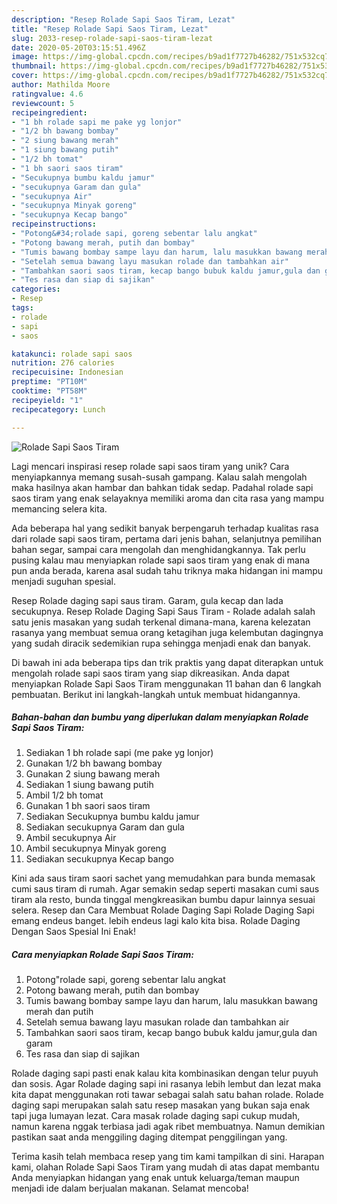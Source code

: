 ```yaml
---
description: "Resep Rolade Sapi Saos Tiram, Lezat"
title: "Resep Rolade Sapi Saos Tiram, Lezat"
slug: 2033-resep-rolade-sapi-saos-tiram-lezat
date: 2020-05-20T03:15:51.496Z
image: https://img-global.cpcdn.com/recipes/b9ad1f7727b46282/751x532cq70/rolade-sapi-saos-tiram-foto-resep-utama.jpg
thumbnail: https://img-global.cpcdn.com/recipes/b9ad1f7727b46282/751x532cq70/rolade-sapi-saos-tiram-foto-resep-utama.jpg
cover: https://img-global.cpcdn.com/recipes/b9ad1f7727b46282/751x532cq70/rolade-sapi-saos-tiram-foto-resep-utama.jpg
author: Mathilda Moore
ratingvalue: 4.6
reviewcount: 5
recipeingredient:
- "1 bh rolade sapi me pake yg lonjor"
- "1/2 bh bawang bombay"
- "2 siung bawang merah"
- "1 siung bawang putih"
- "1/2 bh tomat"
- "1 bh saori saos tiram"
- "Secukupnya bumbu kaldu jamur"
- "secukupnya Garam dan gula"
- "secukupnya Air"
- "secukupnya Minyak goreng"
- "secukupnya Kecap bango"
recipeinstructions:
- "Potong&#34;rolade sapi, goreng sebentar lalu angkat"
- "Potong bawang merah, putih dan bombay"
- "Tumis bawang bombay sampe layu dan harum, lalu masukkan bawang merah dan putih"
- "Setelah semua bawang layu masukan rolade dan tambahkan air"
- "Tambahkan saori saos tiram, kecap bango bubuk kaldu jamur,gula dan garam"
- "Tes rasa dan siap di sajikan"
categories:
- Resep
tags:
- rolade
- sapi
- saos

katakunci: rolade sapi saos 
nutrition: 276 calories
recipecuisine: Indonesian
preptime: "PT10M"
cooktime: "PT58M"
recipeyield: "1"
recipecategory: Lunch

---
```



![Rolade Sapi Saos Tiram](https://img-global.cpcdn.com/recipes/b9ad1f7727b46282/751x532cq70/rolade-sapi-saos-tiram-foto-resep-utama.jpg)

Lagi mencari inspirasi resep rolade sapi saos tiram yang unik? Cara menyiapkannya memang susah-susah gampang. Kalau salah mengolah maka hasilnya akan hambar dan bahkan tidak sedap. Padahal rolade sapi saos tiram yang enak selayaknya memiliki aroma dan cita rasa yang mampu memancing selera kita.

Ada beberapa hal yang sedikit banyak berpengaruh terhadap kualitas rasa dari rolade sapi saos tiram, pertama dari jenis bahan, selanjutnya pemilihan bahan segar, sampai cara mengolah dan menghidangkannya. Tak perlu pusing kalau mau menyiapkan rolade sapi saos tiram yang enak di mana pun anda berada, karena asal sudah tahu triknya maka hidangan ini mampu menjadi suguhan spesial.

Resep Rolade daging sapi saus tiram. Garam, gula kecap dan lada secukupnya. Resep Rolade Daging Sapi Saus Tiram - Rolade adalah salah satu jenis masakan yang sudah terkenal dimana-mana, karena kelezatan rasanya yang membuat semua orang ketagihan juga kelembutan dagingnya yang sudah diracik sedemikian rupa sehingga menjadi enak dan banyak.


Di bawah ini ada beberapa tips dan trik praktis yang dapat diterapkan untuk mengolah rolade sapi saos tiram yang siap dikreasikan. Anda dapat menyiapkan Rolade Sapi Saos Tiram menggunakan 11 bahan dan 6 langkah pembuatan. Berikut ini langkah-langkah untuk membuat hidangannya.

<!--inarticleads1-->

##### Bahan-bahan dan bumbu yang diperlukan dalam menyiapkan Rolade Sapi Saos Tiram:

1. Sediakan 1 bh rolade sapi (me pake yg lonjor)
1. Gunakan 1/2 bh bawang bombay
1. Gunakan 2 siung bawang merah
1. Sediakan 1 siung bawang putih
1. Ambil 1/2 bh tomat
1. Gunakan 1 bh saori saos tiram
1. Sediakan Secukupnya bumbu kaldu jamur
1. Sediakan secukupnya Garam dan gula
1. Ambil secukupnya Air
1. Ambil secukupnya Minyak goreng
1. Sediakan secukupnya Kecap bango


Kini ada saus tiram saori sachet yang memudahkan para bunda memasak cumi saus tiram di rumah. Agar semakin sedap seperti masakan cumi saus tiram ala resto, bunda tinggal mengkreasikan bumbu dapur lainnya sesuai selera. Resep dan Cara Membuat Rolade Daging Sapi Rolade Daging Sapi emang endeus banget. lebih endeus lagi kalo kita bisa. Rolade Daging Dengan Saos Spesial Ini Enak! 

<!--inarticleads2-->

##### Cara menyiapkan Rolade Sapi Saos Tiram:

1. Potong&#34;rolade sapi, goreng sebentar lalu angkat
1. Potong bawang merah, putih dan bombay
1. Tumis bawang bombay sampe layu dan harum, lalu masukkan bawang merah dan putih
1. Setelah semua bawang layu masukan rolade dan tambahkan air
1. Tambahkan saori saos tiram, kecap bango bubuk kaldu jamur,gula dan garam
1. Tes rasa dan siap di sajikan


Rolade daging sapi pasti enak kalau kita kombinasikan dengan telur puyuh dan sosis. Agar Rolade daging sapi ini rasanya lebih lembut dan lezat maka kita dapat menggunakan roti tawar sebagai salah satu bahan rolade. Rolade daging sapi merupakan salah satu resep masakan yang bukan saja enak tapi juga lumayan lezat. Cara masak rolade daging sapi cukup mudah, namun karena nggak terbiasa jadi agak ribet membuatnya. Namun demikian pastikan saat anda menggiling daging ditempat penggilingan yang. 

Terima kasih telah membaca resep yang tim kami tampilkan di sini. Harapan kami, olahan Rolade Sapi Saos Tiram yang mudah di atas dapat membantu Anda menyiapkan hidangan yang enak untuk keluarga/teman maupun menjadi ide dalam berjualan makanan. Selamat mencoba!
